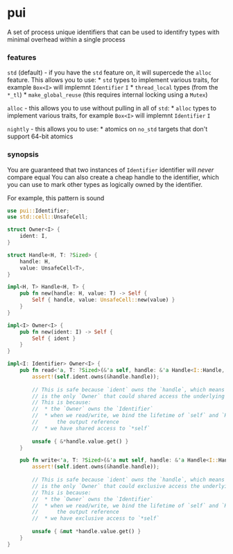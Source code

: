 # pui

A set of process unique identifiers that can be used to
identifry types with minimal overhead within a single process

### features

`std` (default) - if you have the `std` feature on, it will supercede the `alloc` feature.
    This allows you to use:
     * `std` types to implement various traits, for example `Box<I>` will implemnt `Identifier` `I`
     * `thread_local` types (from the `*_tl`)
     * `make_global_reuse` (this requires internal locking using a `Mutex`)

`alloc` - this allows you to use without pulling in all of `std`:
     * `alloc` types to implement various traits, for example `Box<I>` will implemnt `Identifier` `I`

`nightly` -  this allows you to use:
     * atomics on `no_std` targets that don't support 64-bit atomics

### synopsis

You are guaranteed that two instances of `Identifier` identifier will *never* compare equal
You can also create a cheap handle to the identifier, which you can use to mark other types
as logically owned by the identifier.

For example, this pattern is sound

```rust
use pui::Identifier;
use std::cell::UnsafeCell;

struct Owner<I> {
    ident: I,
}

struct Handle<H, T: ?Sized> {
    handle: H,
    value: UnsafeCell<T>,
}

impl<H, T> Handle<H, T> {
    pub fn new(handle: H, value: T) -> Self {
        Self { handle, value: UnsafeCell::new(value) }
    }
}

impl<I> Owner<I> {
    pub fn new(ident: I) -> Self {
        Self { ident }
    }
}

impl<I: Identifier> Owner<I> {
    pub fn read<'a, T: ?Sized>(&'a self, handle: &'a Handle<I::Handle, T>) -> &'a T {
        assert!(self.ident.owns(&handle.handle));
        
        // This is safe because `ident` owns the `handle`, which means that `self`
        // is the only `Owner` that could shared access the underlying value
        // This is because:
        //  * the `Owner` owns the `Identifier`
        //  * when we read/write, we bind the lifetime of `self` and `Handle` to the lifetime of
        //      the output reference
        //  * we have shared access to `*self`
        
        unsafe { &*handle.value.get() }
    }

    pub fn write<'a, T: ?Sized>(&'a mut self, handle: &'a Handle<I::Handle, T>) -> &'a mut T {
        assert!(self.ident.owns(&handle.handle));
        
        // This is safe because `ident` owns the `handle`, which means that `self`
        // is the only `Owner` that could exclusive access the underlying value
        // This is because:
        //  * the `Owner` owns the `Identifier`
        //  * when we read/write, we bind the lifetime of `self` and `Handle` to the lifetime of
        //      the output reference
        //  * we have exclusive access to `*self`
        
        unsafe { &mut *handle.value.get() }
    }
}
```